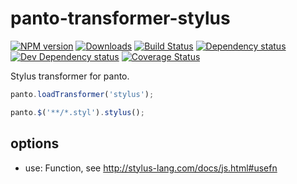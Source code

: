 # panto-transformer-stylus
[![NPM version][npm-image]][npm-url] [![Downloads][downloads-image]][npm-url] [![Build Status][travis-image]][travis-url] [![Dependency status][david-dm-image]][david-dm-url] [![Dev Dependency status][david-dm-dev-image]][david-dm-dev-url] [![Coverage Status][coveralls-image]][coveralls-url]

Stylus transformer for panto.

```js
panto.loadTransformer('stylus');

panto.$('**/*.styl').stylus();
```

## options
 - use: Function, see <http://stylus-lang.com/docs/js.html#usefn>

[npm-url]: https://npmjs.org/package/panto-transformer-stylus
[downloads-image]: http://img.shields.io/npm/dm/panto-transformer-stylus.svg
[npm-image]: http://img.shields.io/npm/v/panto-transformer-stylus.svg
[travis-url]: https://travis-ci.org/pantojs/panto-transformer-stylus
[travis-image]: http://img.shields.io/travis/pantojs/panto-transformer-stylus.svg
[david-dm-url]:https://david-dm.org/pantojs/panto-transformer-stylus
[david-dm-image]:https://david-dm.org/pantojs/panto-transformer-stylus.svg
[david-dm-dev-url]:https://david-dm.org/pantojs/panto-transformer-stylus#type=dev
[david-dm-dev-image]:https://david-dm.org/pantojs/panto-transformer-stylus/dev-status.svg
[coveralls-image]:https://coveralls.io/repos/github/pantojs/panto-transformer-stylus/badge.svg?branch=master
[coveralls-url]:https://coveralls.io/github/pantojs/panto-transformer-stylus?branch=master
